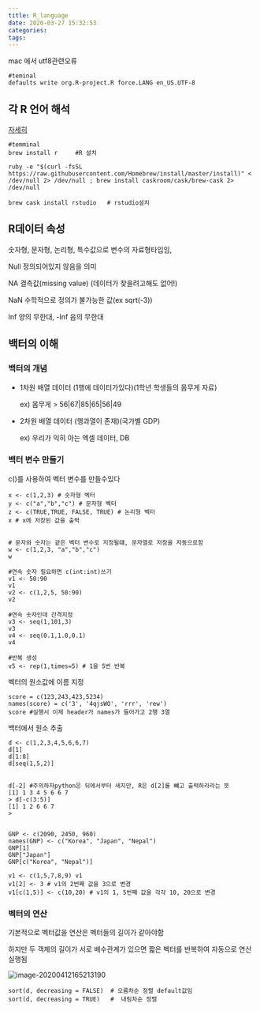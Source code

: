 ```yaml
---
title: R_language
date: 2020-03-27 15:32:53
categories:
tags:
---
```




mac 에서 utf8관련오류

```
#teminal
defaults write org.R-project.R force.LANG en_US.UTF-8
```

## 각 R 언어 해석

[자세히](https://m.blog.naver.com/PostView.nhn?blogId=dic1224&logNo=80206009323&proxyReferer=https%3A%2F%2Fwww.google.com%2F)



```
#temminal
brew install r     #R 설치

ruby -e "$(curl -fsSL https://raw.githubusercontent.com/Homebrew/install/master/install)" < /dev/null 2> /dev/null ; brew install caskroom/cask/brew-cask 2> /dev/null

brew cask install rstudio   # rstudio설치
```

## R데이터 속성 

숫자형, 문자형, 논리형, 특수값으로 변수의 자료형타입임, 

Null  정의되어있지 않음을 의미

NA 결측값(missing value) (데이터가 찾을려고해도 없어!)

NaN 수학적으로 정의가 불가능한 값(ex sqrt(-3))

Inf 양의 무한대, -Inf 음의 무한대

## 백터의 이해

### 백터의 개념

- 1차원 배열 데이터 (1행에 데이터가있다)(1학년 학생들의 몸무게 자료) 

  ex) 몸무게 > 56|67|85|65|56|49

- 2차원 배열 데이터 (행과열이 존재)(국가별 GDP)

  ex) 우리가 익히 아는 엑셀 데이터, DB

### 백터 변수 만들기

c()를 사용하여 벡터 변수를 만들수있다

```
x <- c(1,2,3) # 숫자형 벡터
y <- c("a","b","c") # 문자형 벡터
z <- c(TRUE,TRUE, FALSE, TRUE) # 논리형 벡터
x # x에 저장된 값을 출력


# 문자와 숫자는 같은 벡터 변수로 지정될떄, 문자열로 저장을 자동으로함
w <- c(1,2,3, "a","b","c")
w

#연속 숫자 필요하면 c(int:int)쓰기
v1 <- 50:90
v1
v2 <- c(1,2,5, 50:90)
v2

#연속 숫자인데 간격지정
v3 <- seq(1,101,3)
v3
v4 <- seq(0.1,1.0,0.1)
v4

#반복 생성
v5 <- rep(1,times=5) # 1을 5번 반복
```

벡터의 원소값에 이름 지정

```
score = c(123,243,423,5234)
names(score) = c('3', '4qjsWO', 'rrr', 'rew')
score #실행시 이제 header가 names가 들어가고 2행 3열
```

백터에서 원소 추출

```
d <- c(1,2,3,4,5,6,6,7)
d[1]
d[1:8]
d[seq(1,5,2)]


d[-2] #주의하자python은 뒤에서부터 새지만, R은 d[2]를 뺴고 출력하라라는 뜻
[1] 1 3 4 5 6 6 7 
> d[-c(3:5)]
[1] 1 2 6 6 7
> 


GNP <- c(2090, 2450, 960)
names(GNP) <- c("Korea", "Japan", "Nepal")
GNP[1]
GNP["Japan"]
GNP[c("Korea", "Nepal")]

v1 <- c(1,5,7,8,9) v1
v1[2] <- 3 # v1의 2번째 값을 3으로 변경
v1[c(1,5)] <- c(10,20) # v1의 1, 5번째 값을 각각 10, 20으로 변경
```

### 벡터의 연산

기본적으로 벡터값을 연산은 벡터들의 길이가 같아야함

하지만 두 객체의 길이가 서로 배수관계가 있으면 짧은 벡터를 반복하여 자동으로 연산 실행됨

![image-20200412165213190](https://tva1.sinaimg.cn/large/007S8ZIlgy1gdr1axl1x2j30x00mo7cv.jpg)

```
sort(d, decreasing = FALSE)  # 오름차순 정렬 default값임
sort(d, decreasing = TRUE)   #  내림차순 정렬
```


